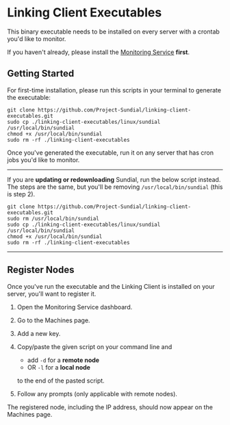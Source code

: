 # Linking Client Executables
This binary executable needs to be installed on every server with a crontab you'd like to monitor. 


If you haven't already, please install the [Monitoring Service](https://github.com/Project-Sundial/server) **first**.


## Getting Started
For first-time installation, please run this scripts in your terminal to generate the executable:

```
git clone https://github.com/Project-Sundial/linking-client-executables.git
sudo cp ./linking-client-executables/linux/sundial /usr/local/bin/sundial
chmod +x /usr/local/bin/sundial
sudo rm -rf ./linking-client-executables
```

Once you've generated the executable, run it on any server that has cron jobs you'd like to monitor.

****

If you are **updating or redownloading** Sundial, run the below script instead.
The steps are the same, but you'll be removing `/usr/local/bin/sundial` (this is step 2).

```
git clone https://github.com/Project-Sundial/linking-client-executables.git
sudo rm /usr/local/bin/sundial
sudo cp ./linking-client-executables/linux/sundial /usr/local/bin/sundial
chmod +x /usr/local/bin/sundial
sudo rm -rf ./linking-client-executables
```

****

## Register Nodes
Once you've run the executable and the Linking Client is installed on your server, you'll want to register it.

1. Open the Monitoring Service dashboard.
2. Go to the Machines page.
3. Add a new key.
4. Copy/paste the given script on your command line and
   - add `-d` for a **remote node**
   - OR `-l` for a **local node**

   to the end of the pasted script.
6. Follow any prompts (only applicable with remote nodes).

The registered node, including the IP address, should now appear on the Machines page.
